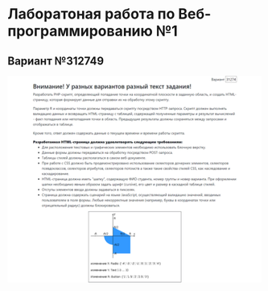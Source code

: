 # Лаборатоная работа по Веб-программированию №1
## Вариант №312749
![Condition](/static/img/web_lab1_condition.png)
